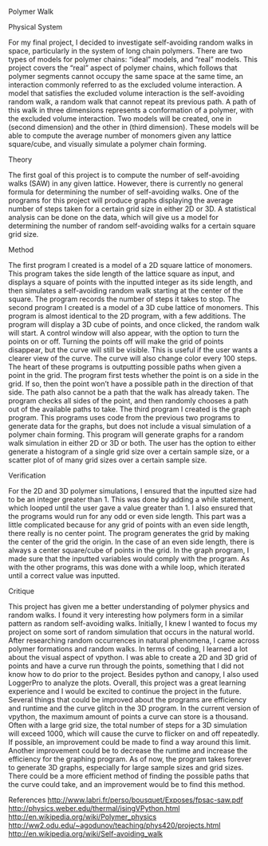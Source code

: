 Polymer Walk

Physical System

For my final project, I decided to investigate self-avoiding random walks in space, particularly in the system of long chain polymers. There are two types of models for polymer chains: “ideal” models, and “real” models. This project covers the “real” aspect of polymer chains, which follows that polymer segments cannot occupy the same space at the same time, an interaction commonly referred to as the excluded volume interaction. A model that satisfies the excluded volume interaction is the self-avoiding random walk, a random walk that cannot repeat its previous path. A path of this walk in three dimensions represents a conformation of a polymer, with the excluded volume interaction. Two models will be created, one in (second dimension) and the other in  (third dimension). These models will be able to compute the average number of monomers given any lattice square/cube,  and visually simulate a polymer chain forming. 

Theory

The first goal of this project is to compute the number of self-avoiding walks (SAW) in any given lattice. However, there is currently no general formula for determining the number of self-avoiding walks. One of the programs for this project will produce graphs displaying the average number of steps taken for a certain grid size in either 2D or 3D. A statistical analysis can be done on the data, which will give us a model for determining the number of random self-avoiding walks for a certain square grid size.

Method

The first program I created is a model of a 2D square lattice of monomers. This program takes the side length of the lattice square as input, and displays a square of points with the inputted integer as its side length, and then simulates a self-avoiding random walk starting at the center of the square. The program records the number of steps it takes to stop. The second program I created is a model of a 3D cube lattice of monomers. This program is almost identical to the 2D program, with a few additions. The program will display a 3D cube of points, and once clicked, the random walk will start. A control window will also appear, with the option to turn the points on or off. Turning the points off will make the grid of points disappear, but the curve will still be visible. This is useful if the user wants a clearer view of the curve. The curve will also change color every 100 steps. The heart of these programs is outputting possible paths when given a point in the grid. The program first tests whether the point is on a side in the grid. If so, then the point won’t have a possible path in the direction of that side. The path also cannot be a path that the walk has already taken. The program checks all sides of the point, and then randomly chooses a path out of the available paths to take. 
The third program I created is the graph program. This programs uses code from the previous two programs to generate data for the graphs, but does not include a visual simulation of a polymer chain forming.  This program will generate graphs for a random walk simulation in either 2D or 3D or both. The user has the option to either generate a histogram of a single grid size over a certain sample size, or a scatter plot of of many grid sizes over a certain sample size. 

Verification

For the 2D and 3D polymer simulations, I ensured that the inputted size had to be an integer greater than 1. This was done by adding a while statement, which looped until the user gave a value greater than 1. I also ensured that the programs would run for any odd or even side length. This part was a little complicated because for any grid of points with an even side length, there really is no center point. The program generates the grid by making the center of the grid the origin. In the case of an even side length, there is always a center square/cube of points in the grid. In the graph program, I made sure that the inputted variables would comply with the program. As with the other programs, this was done with a while loop, which iterated until a correct value was inputted.  


Critique

This project has given me a better understanding of polymer physics and random walks. I found it very interesting how polymers form in a similar pattern as random self-avoiding walks. Initially, I knew I wanted to focus my project on some sort of random simulation that occurs in the natural world. After researching random occurrences in natural phenomena, I came across polymer formations and random walks. In terms of coding, I learned a lot about the visual aspect of vpython. I was able to create a 2D and 3D grid of points and have a curve run through the points, something that I did not know how to do prior to the project. Besides python and canopy, I also used LoggerPro to analyze the plots.  Overall, this project was a great learning experience and I would be excited to continue the project in the future.
Several things that could be improved about the programs are efficiency and runtime and the curve glitch in the 3D program. In the current version of vpython, the maximum amount of points a curve can store is a thousand. Often with a large grid size, the total number of steps for a 3D simulation will exceed 1000, which will cause the curve to flicker on and off repeatedly. If possible, an improvement could be made to find a way around this limit. Another improvement could be to decrease the runtime and increase the efficiency for the graphing program. As of now, the program takes forever to generate 3D graphs, especially for large sample sizes and grid sizes. There could be a more efficient method of finding the possible paths that the curve could take, and an improvement would be to find this method. 
 
References
http://www.labri.fr/perso/bousquet/Exposes/fpsac-saw.pdf
http://physics.weber.edu/thermal/isingVPython.html
http://en.wikipedia.org/wiki/Polymer_physics
http://ww2.odu.edu/~agodunov/teaching/phys420/projects.html
http://en.wikipedia.org/wiki/Self-avoiding_walk
